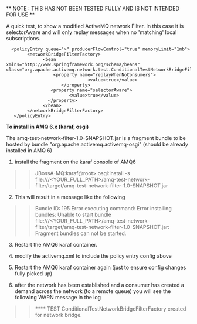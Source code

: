 ** NOTE : THIS HAS NOT BEEN TESTED FULLY AND IS NOT INTENDED FOR USE **

A quick test, to show a modified ActiveMQ network Filter. In this case it is selectorAware and will only replay messages when
no 'matching' local subscriptions.
```
  <policyEntry queue=">" producerFlowControl="true" memoryLimit="1mb">
        <networkBridgeFilterFactory>
              <bean xmlns="http://www.springframework.org/schema/beans" class="org.apache.activemq.network.test.ConditionalTestNetworkBridgeFilterFactory">
                  <property name="replayWhenNoConsumers">
			                   <value>true</value>
		             </property>
                 <property name="selectorAware">
                        <value>true</value>
                </property>
              </bean>
        </networkBridgeFilterFactory>
   </policyEntry>
```


**To install in AMQ 6.x (karaf, osgi)**

The  amq-test-network-filter-1.0-SNAPSHOT.jar is a fragment bundle to be hosted by bundle "org.apache.activemq.activemq-osgi" (should be already installed in AMQ 6)

1) install the fragment on the karaf console of AMQ6

>> JBossA-MQ:karaf@root> osgi:install -s file:///<YOUR_FULL_PATH>/amq-test-network-filter/target/amq-test-network-filter-1.0-SNAPSHOT.jar

2) This will result in a message like the following

>>   Bundle ID: 195
>>   Error executing command: Error installing bundles:
>>   	Unable to start bundle file:///<YOUR_FULL_PATH>/amq-test-network-filter/target/amq-test-network-filter-1.0-SNAPSHOT.jar: Fragment bundles can not be started.

3) Restart the AMQ6 karaf container.

4) modify the activemq.xml to include the policy entry config above

5) Restart the AMQ6 karaf container again (just to ensure config changes fully picked up)

6) after the network has been established and a consumer has created a demand across the network (to a remote queue) you will see the following WARN message in the log

>> **** TEST ConditionalTestNetworkBridgeFilterFactory created for network bridge.

